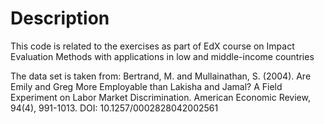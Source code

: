 # Description

This code is related to the exercises as part of EdX course on Impact Evaluation Methods with applications in low and middle-income countries

The data set is taken from: Bertrand, M. and Mullainathan, S. (2004). Are Emily and Greg More Employable than Lakisha and Jamal? A Field Experiment on Labor Market Discrimination. American Economic Review, 94(4), 991-1013. DOI: 10.1257/0002828042002561
